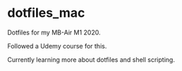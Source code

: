 # dotfiles_mac
Dotfiles for my MB-Air M1 2020.

Followed a Udemy course for this.

Currently learning more about dotfiles and shell scripting.
